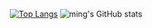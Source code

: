 <div align="center">


 
[![Top Langs](https://github-readme-stats.vercel.app/api/top-langs/?username=mingnana&layout=compact
)](https://github.com/mingnana/github-readme-stats) ![ming's GitHub stats](https://github-readme-stats.vercel.app/api?username=mingnana&show_icons=true&hide=contribs,prs)

 </div>
